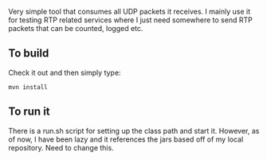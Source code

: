 Very simple tool that consumes all UDP packets it receives. I mainly use it for testing RTP related services where I just need somewhere to send RTP packets that can be counted, logged etc.

## To build

Check it out and then simply type:

    mvn install

## To run it

There is a run.sh script for setting up the class path and start it. However, as of now, I have been lazy and it references the jars based off of my local repository. Need to change this.


